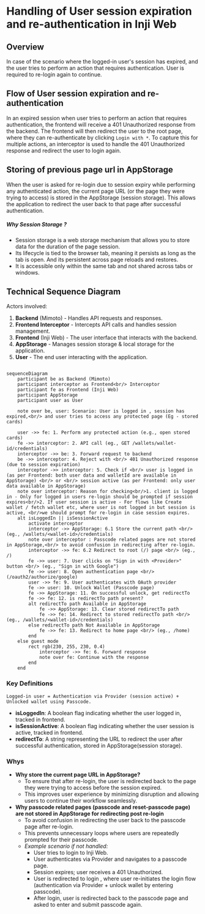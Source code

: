 # Handling of User session expiration and re-authentication in Inji Web

## Overview

In case of the scenario where the logged-in user's session has expired, and the user tries to perform an action that requires authentication. User is required to re-login again to continue.

## Flow of User session expiration and re-authentication


In an expired session when user tries to perform an action that requires authentication, 
the frontend will receive a 401 Unauthorized response from the backend. 
The frontend will then redirect the user to the root page, where they can re-authenticate by clicking `Login with *`. To capture this for multiple actions, an interceptor is used to handle the 401 Unauthorized response and redirect the user to login again.

## Storing of previous page url in AppStorage

When the user is asked for re-login due to session expiry while performing any authenticated action, the current page URL (or the page they were trying to access) is stored in the AppStorage (session storage). This allows the application to redirect the user back to that page after successful authentication.

##### Why Session Storage ?
- Session storage is a web storage mechanism that allows you to store data for the duration of the page session.
- Its lifecycle is tied to the browser tab, meaning it persists as long as the tab is open. And its persistent across page reloads and restores.
- It is accessible only within the same tab and not shared across tabs or windows.

## Technical Sequence Diagram

Actors involved:
1. **Backend** (Mimoto) - Handles API requests and responses.
2. **Frontend Interceptor** - Intercepts API calls and handles session management.
3. **Frontend** (Inji Web) - The user interface that interacts with the backend.
4. **AppStorage** - Manages session storage & local storage for the application.
5. **User** - The end user interacting with the application.

```mermaid

sequenceDiagram
    participant be as Backend (Mimoto)
    participant interceptor as Frontend<br/> Interceptor
    participant fe as Frontend (Inji Web)
    participant AppStorage
    participant user as User
    
    note over be, user: Scenario: User is logged in , session has expired,<br/> and user tries to access any protected page (Eg - stored cards)
    
    user ->> fe: 1. Perform any protected action (e.g., open stored cards)
    fe ->> interceptor: 2. API call (eg., GET /wallets/wallet-id/credentials)
    interceptor ->> be: 3. Forward request to backend
    be ->> interceptor: 4. Reject with <br/> 401 Unauthorized response (due to session expiration)
    interceptor ->> interceptor: 5. Check if <br/> user is logged in (as per Frontend: both user data and walletId are available in AppStorage) <br/> or <br/> session active (as per Frontend: only user data available in AppStorage)
    note over interceptor: Reason for checking<br/>1. client is logged in - Only for logged in users re-login should be prompted if session expires<br/>2. If user session is active - For flows like Create wallet / fetch wallet etc, where user is not logged in but session is active, <br/>we should prompt for re-login in case session expires.
    alt isLoggedIn || isSessionActive
        activate interceptor
        interceptor ->> AppStorage: 6.1 Store the current path <br/> (eg., /wallets/<wallet-id>/credentials)
        note over interceptor : Passcode related pages are not stored in AppStorage,<br/> to avoid confusion in redirecting after re-login.
        interceptor ->> fe: 6.2 Redirect to root (/) page <br/> (eg., /)
        fe ->> user: 7. User clicks on "Sign in with <Provider>" button <br/> (eg., "Sign in with Google")
        fe ->> user: 8. Open authentication page <br/> (/oauth2/authorize/google)
        user ->> fe: 9. User authenticates with OAuth provider
        fe ->> user: 10. Unlock Wallet (Passcode page)
        fe ->> AppStorage: 11. On successful unlock, get redirectTo
        fe ->> fe: 12. is redirectTo path present?
        alt redirectTo path Available in AppStorage 
            fe ->> AppStorage: 13. Clear stored redirectTo path
            fe ->> fe: 14. Redirect to stored redirectTo path <br/> (eg., /wallets/<wallet-id>/credentials)
        else redirectTo path Not Available in AppStorage
            fe ->> fe: 13. Redirect to home page <br/> (eg., /home)
        end
    else guest mode
        rect rgb(230, 255, 230, 0.4)
            interceptor ->> fe: 6. Forward response
            note over fe: Continue with the response
        end
    end
```

### Key Definitions

```
Logged-in user = Authentication via Provider (session active) + Unlocked wallet using Passcode.
```

- **isLoggedIn**: A boolean flag indicating whether the user logged in, tracked in frontend.
- **isSessionActive**: A boolean flag indicating whether the user session is active, tracked in frontend.
- **redirectTo**: A string representing the URL to redirect the user after successful authentication, stored in AppStorage(session storage).

### Whys
- **Why store the current page URL in AppStorage?**
  - To ensure that after re-login, the user is redirected back to the page they were trying to access before the session expired.
  - This improves user experience by minimizing disruption and allowing users to continue their workflow seamlessly.
- **Why passcode related pages (passcode and reset-passcode page) are not stored in AppStorage for redirecting post re-login**
  - To avoid confusion in redirecting the user back to the passcode page after re-login.
  -  This prevents unnecessary loops where users are repeatedly prompted for their passcode.
  - _Example scenario if not handled:_
    - User tries to login to Inji Web.
    - User authenticates via Provider and navigates to a passcode page. 
    - Session expires; user receives a 401 Unauthorized. 
    - User is redirected to login , where user re-initiates the login flow (authentication via Provider + unlock wallet by entering passcode).
    - After login, user is redirected back to the passcode page and asked to enter and submit passcode again. 